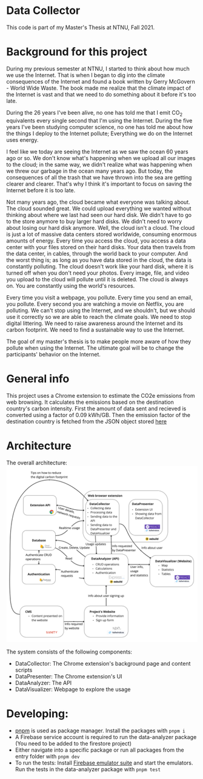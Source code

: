 # Data Collector

This code is part of my Master's Thesis at NTNU, Fall 2021.

# Background for this project
During my previous semester at NTNU, I started to think about how much we use the Internet. That is when I began to dig into the climate consequences of the Internet and found a book written by Gerry McGovern - World Wide Waste. The book made me realize that the climate impact of the Internet is vast and that we need to do something about it before it's too late.

During the 26 years I've been alive, no one has told me that I emit CO$_2$ equivalents every single second that I'm using the Internet. During the five years I've been studying computer science, no one has told me about how the things I deploy to the Internet pollute; Everything we do on the Internet uses energy.

I feel like we today are seeing the Internet as we saw the ocean 60 years ago or so. We don't know what's happening when we upload all our images to the cloud; in the same way, we didn't realize what was happening when we threw our garbage in the ocean many years ago. But today, the consequences of all the trash that we have thrown into the sea are getting clearer and clearer. That's why I think it's important to focus on saving the Internet before it is too late.

Not many years ago, the cloud became what everyone was talking about. The cloud sounded great. We could upload everything we wanted without thinking about where we last had seen our hard disk. We didn't have to go to the store anymore to buy larger hard disks. We didn't need to worry about losing our hard disk anymore. Well, the cloud isn't a cloud. The cloud is just a lot of massive data centers stored worldwide, consuming enormous amounts of energy. Every time you access the cloud, you access a data center with your files stored on their hard disks. Your data then travels from the data center, in cables, through the world back to your computer. And the worst thing is; as long as you have data stored in the cloud, the data is constantly polluting. The cloud doesn't work like your hard disk, where it is turned off when you don't need your photos. Every image, file, and video you upload to the cloud will pollute until it is deleted. The cloud is always on. You are constantly using the world's resources.

Every time you visit a webpage, you pollute. Every time you send an email, you pollute. Every second you are watching a movie on Netflix, you are polluting. We can't stop using the Internet, and we shouldn't, but we should use it correctly so we are able to reach the climate goals. We need to stop digital littering. We need to raise awareness around the Internet and its carbon footprint. We need to find a sustainable way to use the Internet.

The goal of my master's thesis is to make people more aware of how they pollute when using the Internet. The ultimate goal will be to change the participants' behavior on the Internet.

# General info
This project uses a Chrome extension to estimate the CO2e emissions from web browsing. It calculates the emissions based on the destination country's carbon intensity. First the amount of data sent and recieved is converted using a factor of 0.09 kWh/GB. Then the emission factor of the destination country is fetched from the JSON object stored [here](https://github.com/Jesperpaulsen/data-collector/blob/8e3200b9995e1680a587b593fb2bd1d0eac6730b/packages/data-analyzer/src/data/co2PerKwhPerCountry.json) 

# Architecture
The overall architecture:
![Architecture](https://github.com/Jesperpaulsen/data-collector/blob/8fdf6ad907e268a6dd2f38da550a7555a9f1e223/figs/DataCollector%20flow%20-%20Architecture-1%20.jpg?war=true)

The system consists of the following components:
* DataCollector: The Chrome extension's background page and content scripts
* DataPresenter: The Chrome extension's UI
* DataAnalyzer: The API
* DataVisualizer: Webpage to explore the usage

# Developing:
* [pnpm](https://pnpm.io/) is used as package manager. Install the packages with `pnpm i`
* A Firebase service account is required to run the data-analyzer package (You need to be added to the firestore project)
* Either navigate into a specific package or run all packages from the entry folder with `pnpm dev`
* To run the tests: Install [Firebase emulator suite](https://firebase.google.com/docs/emulator-suite) and start the emulators. Run the tests in the data-analyzer package with `pnpm test`

